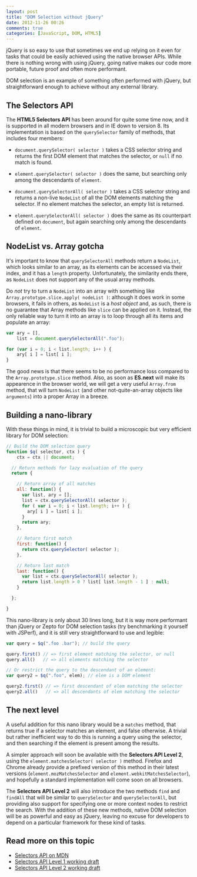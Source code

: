```yaml
---
layout: post
title: "DOM Selection without jQuery"
date: 2012-11-26 00:26
comments: true
categories: [JavaScript, DOM, HTML5]
---
```


jQuery is so easy to use that sometimes we end up relying on it even for tasks that could be easily achieved using the native browser APIs. While there is nothing wrong with using jQuery, going native makes our code more portable, future proof and often more performant.

DOM selection is an example of something often performed with jQuery, but straightforward enough to achieve without any external library.


The Selectors API
-----------------

The **HTML5 Selectors API** has been around for quite some time now, and it is supported in all modern browsers and in IE down to version 8. Its implementation is based on the `querySelector` family of methods, that includes four members:

- `document.querySelector( selector )` takes a CSS selector string and returns the first DOM element that matches the selector, or `null` if no match is found.

- `element.querySelector( selector )` does the same, but searching only among the descendants of `element`.

- `document.querySelectorAll( selector )` takes a CSS selector string and returns a non-live `NodeList` of all the DOM elements matching the selector. If no element matches the selector, an empty list is returned.

- `element.querySelectorAll( selector )` does the same as its counterpart defined on `document`, but again searching only among the descendants of `element`.


NodeList vs. Array gotcha
-------------------------

It's important to know that `querySelectorAll` methods return a `NodeList`, which looks similar to an array, as its elements can be accessed via their index, and it has a `length` property. Unfortunately, the similarity ends there, as `NodeList` does not support any of the usual array methods.

Do _not_ try to turn a `NodeList` into an array with something like `Array.prototype.slice.apply( nodeList )`: although it does work in some browsers, it fails in others, as `NodeList` is a _host object_ and, as such, there is no guarantee that Array methods like `slice` can be applied on it. Instead, the only reliable way to turn it into an array is to loop through all its items and populate an array:

```javascript
var ary = [],
    list = document.querySelectorAll(".foo");

for (var i = 0; i < list.length; i++ ) {
	ary[ i ] = list[ i ];
}
```

The good news is that there seems to be no performance loss compared to the `Array.prototype.slice` method. Also, as soon as **ES.next** will make its appearence in the browser world, we will get a very useful `Array.from` method, that will turn `NodeList` (and other not-quite-an-array objects like `arguments`) into a proper Array in a breeze.


Building a nano-library
-----------------------

With these things in mind, it is trivial to build a microscopic but very efficient library for DOM selection:

```javascript
// Build the DOM selection query
function $q( selector, ctx ) {
	ctx = ctx || document;

  // Return methods for lazy evaluation of the query
  return {

    // Return array of all matches
    all: function() {
      var list, ary = [];
      list = ctx.querySelectorAll( selector );
      for ( var i = 0; i < list.length; i++ ) {
        ary[ i ] = list[ i ];
      }
      return ary;
    },

    // Return first match
    first: function() {
      return ctx.querySelector( selector );
    },

    // Return last match
    last: function() {
      var list = ctx.querySelectorAll( selector );
      return list.length > 0 ? list[ list.length - 1 ] : null;
    }

  };

}
```

This nano-library is only about 30 lines long, but it is way more performant than jQuery or Zepto for DOM selection tasks (try benchmarking it yourself with JSPerf), and it is still very straightforward to use and legible:

```javascript
var query = $q(".foo .bar"); // build the query

query.first() // => first element matching the selector, or null
query.all()   // => all elements matching the selector

// Or restrict the query to the descendant of an element:
var query2 = $q(".foo", elem); // elem is a DOM element

query2.first() // => first descendant of elem matching the selector
query2.all()   // => all descendants of elem matching the selector
```


The next level
--------------

A useful addition for this nano library would be a `matches` method, that returns true if a selector matches an element, and false otherwise. A trivial but rather inefficient way to do this is running a query using the selector, and then searching if the element is present among the results.

A simpler approach will soon be available with the **Selectors API Level 2**, using the `element.matchesSelector( selector )` method. Firefox and Chrome already provide a prefixed version of this method in their latest versions (`element.mozMatchesSelector` and `element.webkitMatchesSelector`), and hopefully a standard implementation will come soon on all browsers.

The **Selectors API Level 2** will also introduce the two methods `find` and `findAll` that will be similar to `querySelector` and `querySelectorAll`, but providing also support for specifying one or more context nodes to restrict the search. With the addition of these new methods, native DOM selection will be as powerful and easy as jQuery, leaving no excuse for developers to depend on a particular framework for these kind of tasks.

Read more on this topic
-----------------------

- [Selectors API on MDN](https://developer.mozilla.org/en-US/docs/DOM/Locating_DOM_elements_using_selectors)
- [Selectors API Level 1 working draft](http://www.w3.org/TR/selectors-api/)
- [Selectors API Level 2 working draft](http://www.w3.org/TR/selectors-api2/)